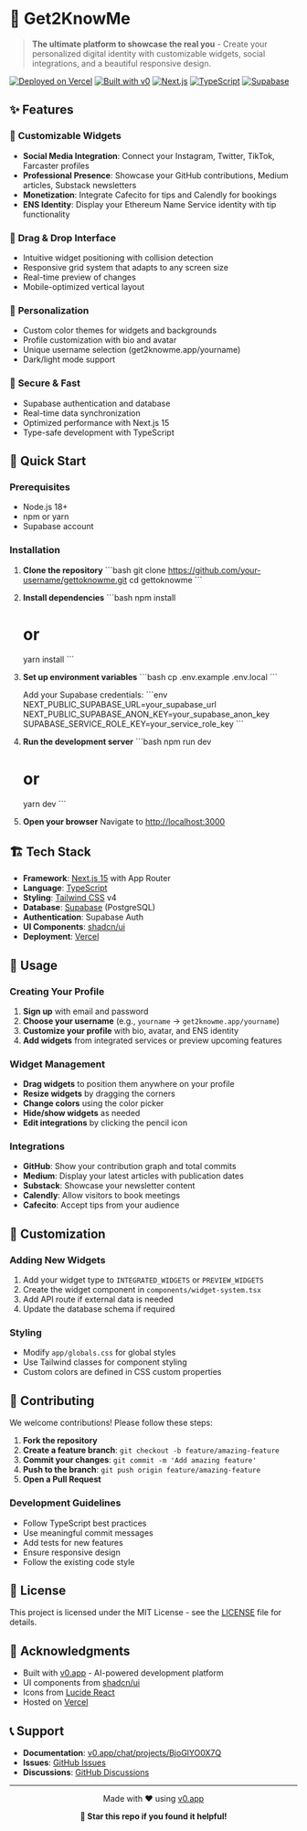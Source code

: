# 🌟 Get2KnowMe

> **The ultimate platform to showcase the real you** - Create your personalized digital identity with customizable widgets, social integrations, and a beautiful responsive design.

[![Deployed on Vercel](https://img.shields.io/badge/Deployed%20on-Vercel-black?style=for-the-badge&logo=vercel)](https://vercel.com/jjramirezns-projects/v0-gettoknowme)
[![Built with v0](https://img.shields.io/badge/Built%20with-v0.app-black?style=for-the-badge)](https://v0.app/chat/projects/BjoGlYO0X7Q)
[![Next.js](https://img.shields.io/badge/Next.js-15-black?style=for-the-badge&logo=next.js)](https://nextjs.org/)
[![TypeScript](https://img.shields.io/badge/TypeScript-5-blue?style=for-the-badge&logo=typescript)](https://www.typescriptlang.org/)
[![Supabase](https://img.shields.io/badge/Supabase-Database-green?style=for-the-badge&logo=supabase)](https://supabase.com/)

## ✨ Features

### 🎨 **Customizable Widgets**
- **Social Media Integration**: Connect your Instagram, Twitter, TikTok, Farcaster profiles
- **Professional Presence**: Showcase your GitHub contributions, Medium articles, Substack newsletters
- **Monetization**: Integrate Cafecito for tips and Calendly for bookings
- **ENS Identity**: Display your Ethereum Name Service identity with tip functionality

### 🎯 **Drag & Drop Interface**
- Intuitive widget positioning with collision detection
- Responsive grid system that adapts to any screen size
- Real-time preview of changes
- Mobile-optimized vertical layout

### 🎨 **Personalization**
- Custom color themes for widgets and backgrounds
- Profile customization with bio and avatar
- Unique username selection (get2knowme.app/yourname)
- Dark/light mode support

### 🔐 **Secure & Fast**
- Supabase authentication and database
- Real-time data synchronization
- Optimized performance with Next.js 15
- Type-safe development with TypeScript

## 🚀 Quick Start

### Prerequisites
- Node.js 18+ 
- npm or yarn
- Supabase account

### Installation

1. **Clone the repository**
   \`\`\`bash
   git clone https://github.com/your-username/gettoknowme.git
   cd gettoknowme
   \`\`\`

2. **Install dependencies**
   \`\`\`bash
   npm install
   # or
   yarn install
   \`\`\`

3. **Set up environment variables**
   \`\`\`bash
   cp .env.example .env.local
   \`\`\`
   
   Add your Supabase credentials:
   \`\`\`env
   NEXT_PUBLIC_SUPABASE_URL=your_supabase_url
   NEXT_PUBLIC_SUPABASE_ANON_KEY=your_supabase_anon_key
   SUPABASE_SERVICE_ROLE_KEY=your_service_role_key
   \`\`\`

4. **Run the development server**
   \`\`\`bash
   npm run dev
   # or
   yarn dev
   \`\`\`

5. **Open your browser**
   Navigate to [http://localhost:3000](http://localhost:3000)

## 🏗️ Tech Stack

- **Framework**: [Next.js 15](https://nextjs.org/) with App Router
- **Language**: [TypeScript](https://www.typescriptlang.org/)
- **Styling**: [Tailwind CSS](https://tailwindcss.com/) v4
- **Database**: [Supabase](https://supabase.com/) (PostgreSQL)
- **Authentication**: Supabase Auth
- **UI Components**: [shadcn/ui](https://ui.shadcn.com/)
- **Deployment**: [Vercel](https://vercel.com/)

## 📱 Usage

### Creating Your Profile
1. **Sign up** with email and password
2. **Choose your username** (e.g., `yourname` → `get2knowme.app/yourname`)
3. **Customize your profile** with bio, avatar, and ENS identity
4. **Add widgets** from integrated services or preview upcoming features

### Widget Management
- **Drag widgets** to position them anywhere on your profile
- **Resize widgets** by dragging the corners
- **Change colors** using the color picker
- **Hide/show widgets** as needed
- **Edit integrations** by clicking the pencil icon

### Integrations
- **GitHub**: Show your contribution graph and total commits
- **Medium**: Display your latest articles with publication dates
- **Substack**: Showcase your newsletter content
- **Calendly**: Allow visitors to book meetings
- **Cafecito**: Accept tips from your audience

## 🎨 Customization

### Adding New Widgets
1. Add your widget type to `INTEGRATED_WIDGETS` or `PREVIEW_WIDGETS`
2. Create the widget component in `components/widget-system.tsx`
3. Add API route if external data is needed
4. Update the database schema if required

### Styling
- Modify `app/globals.css` for global styles
- Use Tailwind classes for component styling
- Custom colors are defined in CSS custom properties

## 🤝 Contributing

We welcome contributions! Please follow these steps:

1. **Fork the repository**
2. **Create a feature branch**: `git checkout -b feature/amazing-feature`
3. **Commit your changes**: `git commit -m 'Add amazing feature'`
4. **Push to the branch**: `git push origin feature/amazing-feature`
5. **Open a Pull Request**

### Development Guidelines
- Follow TypeScript best practices
- Use meaningful commit messages
- Add tests for new features
- Ensure responsive design
- Follow the existing code style

## 📄 License

This project is licensed under the MIT License - see the [LICENSE](LICENSE) file for details.

## 🙏 Acknowledgments

- Built with [v0.app](https://v0.app) - AI-powered development platform
- UI components from [shadcn/ui](https://ui.shadcn.com/)
- Icons from [Lucide React](https://lucide.dev/)
- Hosted on [Vercel](https://vercel.com/)

## 📞 Support

- **Documentation**: [v0.app/chat/projects/BjoGlYO0X7Q](https://v0.app/chat/projects/BjoGlYO0X7Q)
- **Issues**: [GitHub Issues](https://github.com/your-username/gettoknowme/issues)
- **Discussions**: [GitHub Discussions](https://github.com/your-username/gettoknowme/discussions)

---

<div align="center">
  <p>Made with ❤️ using <a href="https://v0.app">v0.app</a></p>
  <p><strong>🌟 Star this repo if you found it helpful!</strong></p>
</div>
